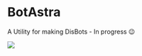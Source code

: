 # BotAstra
 A Utility for making DisBots - In progress 😉
 
[![](https://img.shields.io/discord/872811194170347520?color=%237289da&logoColor=%23424549)](https://discord.gg/hZnHFGvU6W)
